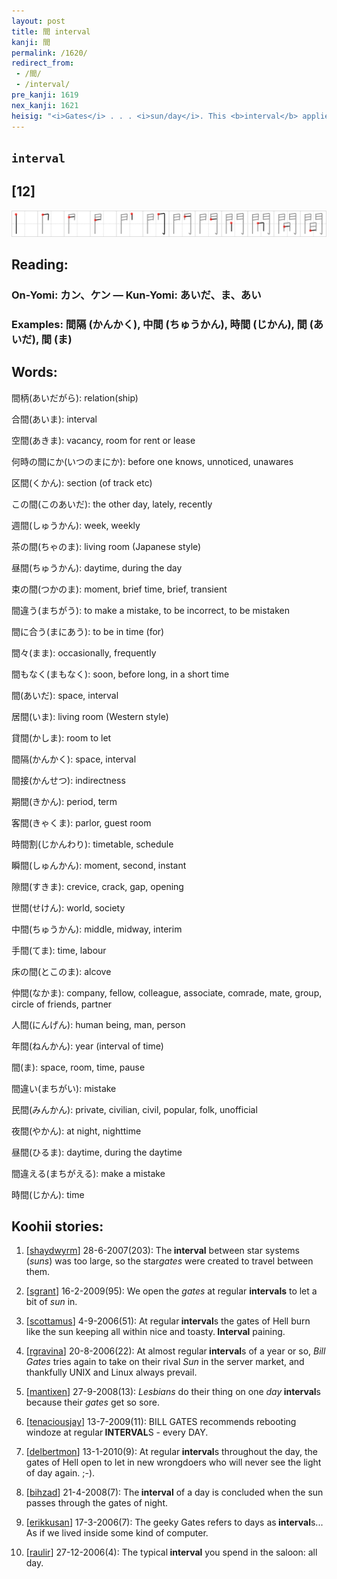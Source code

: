 ```yaml
---
layout: post
title: 間 interval
kanji: 間
permalink: /1620/
redirect_from:
 - /間/
 - /interval/
pre_kanji: 1619
nex_kanji: 1621
heisig: "<i>Gates</i> . . . <i>sun/day</i>. This <b>interval</b> applies to time and space alike, but the latter is better for creating an image."
---
```


## `interval`

## [12]

<div class="stroke"><img src="../images/E99693.png" /></div>

## Reading:

### On-Yomi: カン、ケン &mdash; Kun-Yomi: あいだ、ま、あい

### Examples: 間隔 (かんかく), 中間 (ちゅうかん), 時間 (じかん), 間 (あいだ), 間 (ま)

## Words:

間柄(あいだがら): relation(ship)

合間(あいま): interval

空間(あきま): vacancy, room for rent or lease

何時の間にか(いつのまにか): before one knows, unnoticed, unawares

区間(くかん): section (of track etc)

この間(このあいだ): the other day, lately, recently

週間(しゅうかん): week, weekly

茶の間(ちゃのま): living room (Japanese style)

昼間(ちゅうかん): daytime, during the day

束の間(つかのま): moment, brief time, brief, transient

間違う(まちがう): to make a mistake, to be incorrect, to be mistaken

間に合う(まにあう): to be in time (for)

間々(まま): occasionally, frequently

間もなく(まもなく): soon, before long, in a short time

間(あいだ): space, interval

居間(いま): living room (Western style)

貸間(かしま): room to let

間隔(かんかく): space, interval

間接(かんせつ): indirectness

期間(きかん): period, term

客間(きゃくま): parlor, guest room

時間割(じかんわり): timetable, schedule

瞬間(しゅんかん): moment, second, instant

隙間(すきま): crevice, crack, gap, opening

世間(せけん): world, society

中間(ちゅうかん): middle, midway, interim

手間(てま): time, labour

床の間(とこのま): alcove

仲間(なかま): company, fellow, colleague, associate, comrade, mate, group, circle of friends, partner

人間(にんげん): human being, man, person

年間(ねんかん): year (interval of time)

間(ま): space, room, time, pause

間違い(まちがい): mistake

民間(みんかん): private, civilian, civil, popular, folk, unofficial

夜間(やかん): at night, nighttime

昼間(ひるま): daytime, during the daytime

間違える(まちがえる): make a mistake

時間(じかん): time

## Koohii stories:

1) [<a href="http://kanji.koohii.com/profile/shaydwyrm">shaydwyrm</a>] 28-6-2007(203): The<strong> interval</strong> between star systems (<em>suns</em>) was too large, so the star<em>gates</em> were created to travel between them. 

2) [<a href="http://kanji.koohii.com/profile/sgrant">sgrant</a>] 16-2-2009(95): We open the <em>gates</em> at regular <strong>intervals</strong> to let a bit of <em>sun</em> in. 

3) [<a href="http://kanji.koohii.com/profile/scottamus">scottamus</a>] 4-9-2006(51): At regular<strong> interval</strong>s the gates of Hell burn like the sun keeping all within nice and toasty.<strong> Interval</strong> paining. 

4) [<a href="http://kanji.koohii.com/profile/rgravina">rgravina</a>] 20-8-2006(22): At almost regular<strong> interval</strong>s of a year or so, <em>Bill Gates</em> tries again to take on their rival <em>Sun</em> in the server market, and thankfully UNIX and Linux always prevail. 

5) [<a href="http://kanji.koohii.com/profile/mantixen">mantixen</a>] 27-9-2008(13): <em>Lesbians</em> do their thing on one <em>day</em><strong> interval</strong>s because their <em>gates</em> get so sore. 

6) [<a href="http://kanji.koohii.com/profile/tenaciousjay">tenaciousjay</a>] 13-7-2009(11): BILL GATES recommends rebooting windoze at regular<strong> INTERVAL</strong>S - every DAY. 

7) [<a href="http://kanji.koohii.com/profile/delbertmon">delbertmon</a>] 13-1-2010(9): At regular<strong> interval</strong>s throughout the day, the gates of Hell open to let in new wrongdoers who will never see the light of day again. ;-). 

8) [<a href="http://kanji.koohii.com/profile/bihzad">bihzad</a>] 21-4-2008(7): The<strong> interval</strong> of a day is concluded when the sun passes through the gates of night. 

9) [<a href="http://kanji.koohii.com/profile/erikkusan">erikkusan</a>] 17-3-2006(7): The geeky Gates refers to days as<strong> interval</strong>s... As if we lived inside some kind of computer. 

10) [<a href="http://kanji.koohii.com/profile/raulir">raulir</a>] 27-12-2006(4): The typical<strong> interval</strong> you spend in the saloon: all day. 
